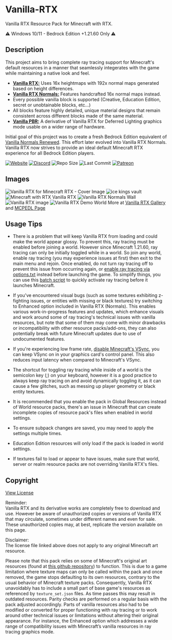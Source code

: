 # Vanilla-RTX

Vanilla RTX Resource Pack for Minecraft with RTX.

⚠️ Windows 10/11 - Bedrock Edition +1.21.60 Only ⚠️

## Description

This project aims to bring complete ray tracing support for Minecraft's default resources in a manner that seamlessly integerates with the game while maintaining a native look and feel.

- **[Vanilla RTX:](https://github.com/Cubeir/Vanilla-RTX/tree/master/Vanilla-RTX)** Uses 16x heightmaps with 192x normal maps generated based on height differences.  
- **[Vanilla RTX Normals:](https://github.com/Cubeir/Vanilla-RTX/tree/master/Vanilla-RTX-Normals)** Features handcrafted 16x normal maps instead.
- Every possible vanilla block is supported (Creative, Education Edition, secret or unobtainable blocks, etc...)  
- All blocks feature highly detailed, unique material designs that remain consistent across different blocks made of the same material.
- **[Vanilla PBR:](https://github.com/Cubeir/Vanilla-RTX/tree/master/Vanilla-PBR)** A derivative of Vanilla RTX for Deferred Lighting graphics mode usable on a wider range of hardware.

Initial goal of this project was to create a fresh Bedrock Edition equivalent of [Vanilla Normals Renewed](https://github.com/Poudingue/Vanilla-Normals-Renewed). This effort later evolved into Vanilla RTX Normals.  
Vanilla RTX now strives to provide an ideal default Minecraft RTX experience for all Bedrock Edition players.  
  
[![Website](https://img.shields.io/website?url=https%3A%2F%2Fminecraftrtx.net%2Findex&up_message=Online&up_color=F4E9D3&down_message=Temporarily%20Down&down_color=ED9E00&style=flat-square&logoSize=auto&label=Website%20Status&cacheSeconds=90&link=https%3A%2F%2Fminecraftrtx.net%2F)](https://minecraftrtx.net/index) 
[![Discord](https://img.shields.io/discord/721377277480402985?style=flat-square&logo=discord&logoColor=F4E9D3&label=Discord&color=F4E9D3&cacheSeconds=3600)](https://discord.gg/A4wv4wwYud) 
![Repo Size](https://img.shields.io/github/repo-size/Cubeir/Vanilla-RTX?style=flat-square&color=F4E9D3&label=Repo%20Size&cacheSeconds=3600) 
![Last Commit](https://img.shields.io/github/last-commit/Cubeir/Vanilla-RTX?style=flat-square&color=F4E9D3&label=Last%20Commit&cacheSeconds=1800) 
[![Patreon](https://img.shields.io/endpoint.svg?url=https%3A%2F%2Fshieldsio-patreon.vercel.app%2Fapi%3Fusername%3Dcubeir%26type%3Dpatrons&style=flat-square&color=F4E9D3&label=&labelColor=555555&logo=patreon&logoColor=F4E9D3)](https://patreon.com/cubeir)


## Images
![Vanilla RTX for Minecraft RTX - Cover Image](https://github.com/user-attachments/assets/6c6a8c3e-d74a-4a58-b9fc-840942a1e207)
![ice kings vault](https://github.com/CubeIR/Vanilla-RTX/assets/75272685/974cf798-aea6-4723-89a8-49c911e19830)
![Minecraft with RTX Vanilla RTX](https://github.com/CubeIR/Vanilla-RTX/assets/75272685/83bc172f-e0bc-4e1a-884d-7a8747f92163)
![Vanilla RTX Normals Wall](https://github.com/CubeIR/Vanilla-RTX/assets/75272685/7b621735-1e62-40d1-bfbd-a673556443d7)
![Vanilla RTX image](https://user-images.githubusercontent.com/75272685/222483572-42c3f0bf-9baf-4e2f-a751-bddedad80ab2.png)
![Vanilla RTX Demo World](https://github.com/CubeIR/Vanilla-RTX/assets/75272685/3ac5552d-0261-461b-ad26-ef6315dc2606)
More at [Vanilla RTX Gallery](http://minecraftrtx.net/gallery) and [MCPEDL Page](http://minecraftrtx.net/gallery)
## Usage Tips
- There is a problem that will keep Vanilla RTX from loading and could make the world appear glossy. To prevent this, ray tracing must be enabled before joining a world. However since Minecraft 1.21.60, ray tracing can only be initially toggled while in a world. So join any world, enable ray tracing (you may experience issues at first) then exit to the main menu and rejoin. Once enabled, do not turn ray tracing off to prevent this issue from occurring again, or [enable ray tracing via options.txt](https://www.youtube.com/watch?v=hNS1p4IYmJo&feature=youtu.be) instead before launching the game.
To simplify things, you can use this [batch script](https://github.com/Cubeir/Vanilla-RTX/blob/master/LaunchMinecraftRTX.bat) to quickly activate ray tracing before it launches Minecraft.

- If you've encountered visual bugs (such as some textures exhibiting z-fighting issues, or entities with missing or black textures) try switching to Enhanced option included in Vanilla RTX (Normals). This enables various work-in-progress features and updates, which enhance visuals and work around some of ray tracing's technical issues with vanilla resources, but note that some of them may come with minor drawbacks or incompatibility with other resource packs/add-ons, they can also potentially break with future Minecraft updates due to use of undocumented features.

- If you're experiencing low frame rate, [disable Minecraft's VSync](https://youtu.be/E-gANUpoMus?t=12), you can keep VSync on in your graphics card's control panel. This also reduces input latency when compared to Minecraft's VSync.

- The shortcut for toggling ray tracing while inside of a world is the semicolon key (;) on your keyboard, however it is a good practice to always keep ray tracing on and avoid dynamically toggling it, as it can cause a few glitches, such as messing up player geometry or black entity textures.

- It is recommended that you enable the pack in Global Resources instead of World resource packs, there's an issue in Minecraft that can create incomplete copies of resource pack's files when enabled in world settings.

- To ensure subpack changes are saved, you may need to apply the settings multiple times.

- Education Edition resources will only load if the pack is loaded in world settings.

- If textures fail to load or appear to have issues, make sure that world, server or realm resource packs are not overriding Vanilla RTX's files.



## Copyright
[View License](https://github.com/CubeIR/Vanilla-RTX/blob/master/LICENSE.txt) 

Reminder:  
Vanilla RTX and its derivative works are completely free to download and use. However be aware of unauthorized copies or versions of Vanilla RTX that may circulate, sometimes under different names and even for sale. These unauthorized copies may, at best, replicate the version available on this page.

Disclaimer:  
The license file linked above does not apply to any original Minecraft art resource.  
  
Please note that this pack relies on some of Minecraft's original art resources (found at [this github repository](https://aka.ms/resourcepacktemplate)) to function.
This is due to a game limitation where texture maps can only be called within the pack and once removed, the game stops defaulting to its own resources, contrary to the usual behavior of Minecraft texture packs. Consequently, Vanilla RTX unavoidably has to include a small part of base game's resources as referenced by ```texture_set.json``` files. As time passes this may result in outdated resources. Parity checks are performed on a regular basis with the pack adjusted accordingly.
Parts of vanilla resources also had to be modified or converted for proper functioning with ray tracing or to work around other technical issues or limitations without altering their original appearance. For instance, the Enhanced option which addresses a wide range of compatibility issues with Minecraft’s vanilla resources in ray tracing graphics mode.
